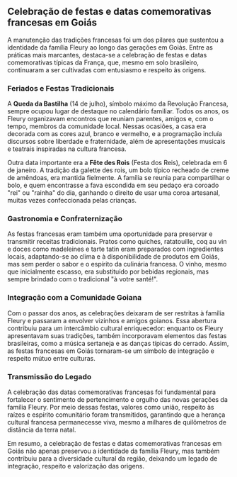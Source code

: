 ## Celebração de festas e datas comemorativas francesas em Goiás

A manutenção das tradições francesas foi um dos pilares que sustentou a identidade da família Fleury ao longo das gerações em Goiás. Entre as práticas mais marcantes, destaca-se a celebração de festas e datas comemorativas típicas da França, que, mesmo em solo brasileiro, continuaram a ser cultivadas com entusiasmo e respeito às origens.

### Feriados e Festas Tradicionais

A **Queda da Bastilha** (14 de julho), símbolo máximo da Revolução Francesa, sempre ocupou lugar de destaque no calendário familiar. Todos os anos, os Fleury organizavam encontros que reuniam parentes, amigos e, com o tempo, membros da comunidade local. Nessas ocasiões, a casa era decorada com as cores azul, branco e vermelho, e a programação incluía discursos sobre liberdade e fraternidade, além de apresentações musicais e teatrais inspiradas na cultura francesa.

Outra data importante era a **Fête des Rois** (Festa dos Reis), celebrada em 6 de janeiro. A tradição da galette des rois, um bolo típico recheado de creme de amêndoas, era mantida fielmente. A família se reunia para compartilhar o bolo, e quem encontrasse a fava escondida em seu pedaço era coroado "rei" ou "rainha" do dia, ganhando o direito de usar uma coroa artesanal, muitas vezes confeccionada pelas crianças.

### Gastronomia e Confraternização

As festas francesas eram também uma oportunidade para preservar e transmitir receitas tradicionais. Pratos como quiches, ratatouille, coq au vin e doces como madeleines e tarte tatin eram preparados com ingredientes locais, adaptando-se ao clima e à disponibilidade de produtos em Goiás, mas sem perder o sabor e o espírito da culinária francesa. O vinho, mesmo que inicialmente escasso, era substituído por bebidas regionais, mas sempre brindado com o tradicional "à votre santé!".

### Integração com a Comunidade Goiana

Com o passar dos anos, as celebrações deixaram de ser restritas à família Fleury e passaram a envolver vizinhos e amigos goianos. Essa abertura contribuiu para um intercâmbio cultural enriquecedor: enquanto os Fleury apresentavam suas tradições, também incorporavam elementos das festas brasileiras, como a música sertaneja e as danças típicas do cerrado. Assim, as festas francesas em Goiás tornaram-se um símbolo de integração e respeito mútuo entre culturas.

### Transmissão do Legado

A celebração das datas comemorativas francesas foi fundamental para fortalecer o sentimento de pertencimento e orgulho das novas gerações da família Fleury. Por meio dessas festas, valores como união, respeito às raízes e espírito comunitário foram transmitidos, garantindo que a herança cultural francesa permanecesse viva, mesmo a milhares de quilômetros de distância da terra natal.

Em resumo, a celebração de festas e datas comemorativas francesas em Goiás não apenas preservou a identidade da família Fleury, mas também contribuiu para a diversidade cultural da região, deixando um legado de integração, respeito e valorização das origens.